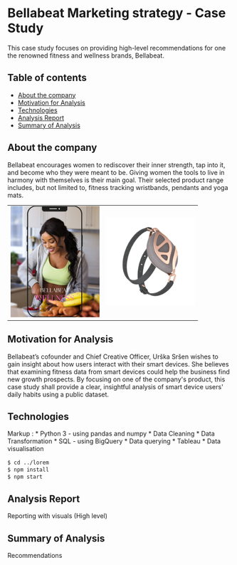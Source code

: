 # Bellabeat Marketing strategy - Case Study

This case study focuses on providing high-level recommendations for one the renowned fitness and wellness brands, Bellabeat.

 ## Table of contents

* [About the company](#company)
* [Motivation for Analysis](#motivation)
* [Technologies](#tech)
* [Analysis Report](#report)
* [Summary of Analysis](#summary)

## About the company

Bellabeat encourages women to rediscover their inner strength, tap into it, and become who they were meant to be. Giving women the tools to live in harmony with themselves is their main goal. Their selected product range includes, but not limited to, fitness tracking wristbands, pendants and yoga mats.

<table>
  <tr>
    <td><img src="images/girl.png" data-canonical-src="https://gyazo.com/eb5c5741b6a9a16c692170a41a49c858.png" width="200" height="250" />
    <td><img src="images/leaf.png" data-canonical-src="https://gyazo.com/eb5c5741b6a9a16c692170a41a49c858.png" width="200" height="200" />
 </table>

## Motivation for Analysis

Bellabeat’s cofounder and Chief Creative Officer, Urška Sršen wishes to gain insight about how users interact with their smart devices. She believes that examining fitness data from smart devices could help the business find new growth prospects. By focusing on one of the company's product, this case study shall provide a clear, insightful analysis of smart device users' daily habits using a public dataset.
	
## Technologies

Markup : * Python 3 - using pandas and numpy
            * Data Cleaning 
            * Data Transformation
         * SQL - using BigQuery
            * Data querying
         * Tableau 
            * Data visualisation

```
$ cd ../lorem
$ npm install
$ npm start
```

## Analysis Report
Reporting with visuals
(High level)

## Summary of Analysis
Recommendations



